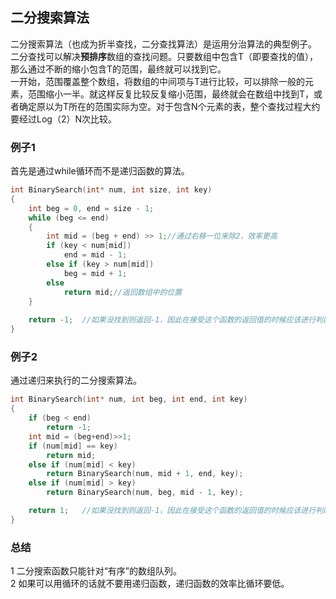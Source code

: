 ## 二分搜索算法
二分搜索算法（也成为折半查找，二分查找算法）是运用分治算法的典型例子。  
二分查找可以解决**预排序**数组的查找问题。只要数组中包含T（即要查找的值），那么通过不断的缩小包含T的范围，最终就可以找到它。   
一开始，范围覆盖整个数组，将数组的中间项与T进行比较，可以排除一般的元素，范围缩小一半。就这样反复比较反复缩小范围，最终就会在数组中找到T，或者确定原以为T所在的范围实际为空。对于包含N个元素的表，整个查找过程大约要经过Log（2）N次比较。   
### 例子1
首先是通过while循环而不是递归函数的算法。   
```c
int BinarySearch(int* num, int size, int key)   
{   
	int beg = 0, end = size - 1;   
	while (beg <= end)   
	{   
		int mid = (beg + end) >> 1;//通过右移一位来除2，效率更高   
		if (key < num[mid])   
			end = mid - 1;   
		else if (key > num[mid])   
			beg = mid + 1;   
		else   
			return mid;//返回数组中的位置   
	}   
	
	return -1;	//如果没找到则返回-1，因此在接受这个函数的返回值的时候应该进行判断，如果为-1则说明没有找到该值。   
}     
```    
### 例子2   
通过递归来执行的二分搜索算法。   
```c
int BinarySearch(int* num, int beg, int end, int key)   
{   
	if (beg < end)  
		return -1;    
	int mid = (beg+end)>>1;   
	if (num[mid] == key)  
		return mid;   
	else if (num[mid] < key)   
		return BinarySearch(num, mid + 1, end, key);   
	else if (num[mid] > key)   
		return BinarySearch(num, beg, mid - 1, key);   

	return 1;	//如果没找到则返回-1，因此在接受这个函数的返回值的时候应该进行判断，如果为-1则说明没有找到该值。   
}     
```   
### 总结
1 二分搜索函数只能针对“有序”的数组队列。    
2 如果可以用循环的话就不要用递归函数，递归函数的效率比循环要低。     